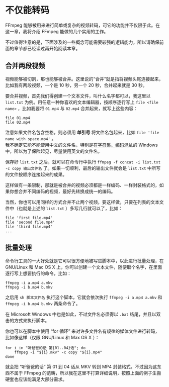 # 不仅能转码

FFmpeg 能够被用来进行简单或复杂的视频转码，可它的功能并不仅限于此。在这一章，我将介绍 FFmpeg 能做的几个实用的工作。

不过值得注意的是，下面涉及的一些概念可能需要较强的逻辑能力，所以请确保前面的章节都已经读过再开始阅读本章。

<a name="merge-two-videos"></a>
## 合并两段视频

视频能够被切割，那也能够被合并。这里说的“合并”就是指将视频头尾连接起来，比如我有两段视频，一个是 10 秒，另一个 20 秒，合并起来就是 30 秒。

要合并视频，首先我们得创建一个文本文件，叫什么名字都可以，我这里以 `list.txt` 为例。用任意一种你喜欢的文本编辑器，按顺序逐行写上 `file <file name>` ，比如我要将 `01.mp4` 与 `02.mp4` 合并起来，就写上这些内容：

	file 01.mp4
	file 02.mp4

注意如果文件名包含空格，则必须用 **单引号** 将文件名包起来，比如 `file 'file name with space.mp4'` 。  
我不确定它能不能使用中文的文件名，特别是在[字符集、编码混乱](http://www.zhihu.com/question/20650946)的 Windows 中，所以为了保险起见，尽量使用英文的文件名。

保存好 `list.txt` 之后，就可以在命令行中执行 `ffmpeg -f concat -i list.txt -c copy 输出文件名` 了。如果一切顺利，最后的输出文件就会是 `list.txt` 中所写的文件按顺序连接起来的成果。

这样做有一条限制，那就是被合并的视频必须都是一样编码、一样封装格式的，如果你想合并不同编码的视频，最好先转换成统一的编码。

当然，你也可以用同样的方式合并不止两个视频，要这样做，只要在列表的文本文件中（也就是上述的 `list.txt` ）多写几行就可以了，比如：

	file 'first file.mp4'
	file 'second file.mp4'
	file 'third file.mp4'
	...

<a name="batch-process"></a>
## 批量处理

命令行工具的一大好处就是它可以很方便地被写进脚本中，以此进行批量处理，在 GNU/Linux 和 Mac OS X 上，你可以创建一个文本文件，随便取个名字，在里面逐行写上想要执行的命令，比如：

	ffmpeg -i a.mp4 a.mkv
	ffmpeg -i b.mp4 b.mkv

之后用 `sh 脚本文件名` 执行这个脚本，它就会依次执行 `ffmpeg -i a.mp4 a.mkv` 和 `ffmpeg -i b.mp4 b.mkv` 两条命令了。

在 Microsoft Windows 中也是如此，不过文件名必须得以 `.bat` 结尾，并且以双击的方式来执行脚本。

你也可以在脚本中使用 “for 循环” 来对许多文件名有规律的媒体文件进行转码，比如像这样（仅限 GNU/Linux 和 Max OS X ）：

	for i in "听爸爸的话 第{01..04}话"; do
		ffmpeg -i "${i}.mkv" -c copy "${i}.mp4"
	done

就会把 “听爸爸的话” 第 01 到 04 话从 MKV 转到 MP4 封装格式。不过因为这东西不属于 FFmpeg 的范畴，所以我在这里不打算详细说明，按照上面的例子生搬硬套也应该能满足大部分需求。
